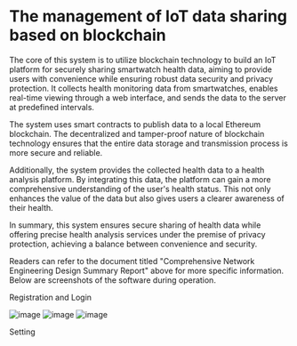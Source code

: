 # The management of IoT data sharing based on blockchain
 The core of this system is to utilize blockchain technology to build an IoT platform for securely sharing smartwatch health data, aiming to provide users with convenience while ensuring robust data security and privacy protection. It collects health monitoring data from smartwatches, enables real-time viewing through a web interface, and sends the data to the server at predefined intervals.

The system uses smart contracts to publish data to a local Ethereum blockchain. The decentralized and tamper-proof nature of blockchain technology ensures that the entire data storage and transmission process is more secure and reliable.

Additionally, the system provides the collected health data to a health analysis platform. By integrating this data, the platform can gain a more comprehensive understanding of the user's health status. This not only enhances the value of the data but also gives users a clearer awareness of their health.

In summary, this system ensures secure sharing of health data while offering precise health analysis services under the premise of privacy protection, achieving a balance between convenience and security.

Readers can refer to the document titled "Comprehensive Network Engineering Design Summary Report" above for more specific information. Below are screenshots of the software during operation.

Registration and Login

![image](https://github.com/user-attachments/assets/f185652a-0898-4da4-9bfe-1ab75076bd60)
![image](https://github.com/user-attachments/assets/17f9b47a-94b7-4fc5-9447-828f128542f2)
![image](https://github.com/user-attachments/assets/3908ef8b-2c25-4e4f-9f1d-169be4c61b69)

Setting
